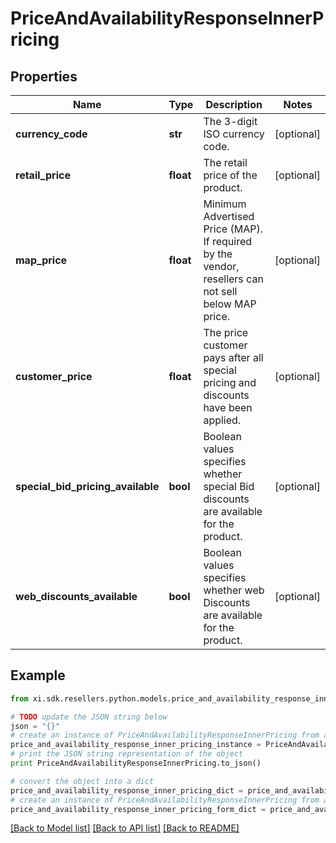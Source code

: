 # PriceAndAvailabilityResponseInnerPricing


## Properties

Name | Type | Description | Notes
------------ | ------------- | ------------- | -------------
**currency_code** | **str** | The 3-digit ISO currency code. | [optional] 
**retail_price** | **float** | The retail price of the product. | [optional] 
**map_price** | **float** | Minimum Advertised Price (MAP). If required by the vendor, resellers can not sell below MAP price. | [optional] 
**customer_price** | **float** | The price customer pays after all special pricing and discounts have been applied. | [optional] 
**special_bid_pricing_available** | **bool** | Boolean values specifies whether special Bid discounts are available for the product. | [optional] 
**web_discounts_available** | **bool** | Boolean values specifies whether web Discounts are available for the product. | [optional] 

## Example

```python
from xi.sdk.resellers.python.models.price_and_availability_response_inner_pricing import PriceAndAvailabilityResponseInnerPricing

# TODO update the JSON string below
json = "{}"
# create an instance of PriceAndAvailabilityResponseInnerPricing from a JSON string
price_and_availability_response_inner_pricing_instance = PriceAndAvailabilityResponseInnerPricing.from_json(json)
# print the JSON string representation of the object
print PriceAndAvailabilityResponseInnerPricing.to_json()

# convert the object into a dict
price_and_availability_response_inner_pricing_dict = price_and_availability_response_inner_pricing_instance.to_dict()
# create an instance of PriceAndAvailabilityResponseInnerPricing from a dict
price_and_availability_response_inner_pricing_form_dict = price_and_availability_response_inner_pricing.from_dict(price_and_availability_response_inner_pricing_dict)
```
[[Back to Model list]](../README.md#documentation-for-models) [[Back to API list]](../README.md#documentation-for-api-endpoints) [[Back to README]](../README.md)


